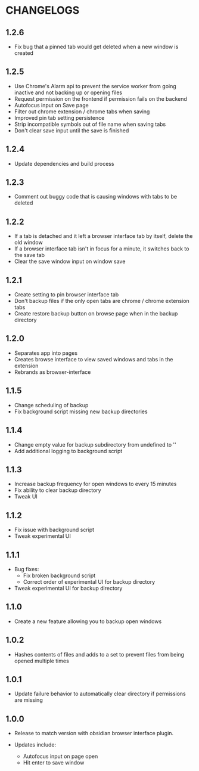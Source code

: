 # CHANGELOGS

## 1.2.6
- Fix bug that a pinned tab would get deleted when a new window is created

## 1.2.5
- Use Chrome's Alarm api to prevent the service worker from going inactive and not backing up or opening files
- Request permission on the frontend if permission fails on the backend
- Autofocus input on Save page
- Filter out chrome extension / chrome tabs when saving
- Improved pin tab setting persistence
- Strip incompatible symbols out of file name when saving tabs
- Don't clear save input until the save is finished

## 1.2.4
- Update dependencies and build process

## 1.2.3
- Comment out buggy code that is causing windows with tabs to be deleted

## 1.2.2
- If a tab is detached and it left a browser interface tab by itself, delete the old window
- If a browser interface tab isn't in focus for a minute, it switches back to the save tab
- Clear the save window input on window save

## 1.2.1
- Create setting to pin browser interface tab
- Don't backup files if the only open tabs are chrome / chrome extension tabs
- Create restore backup button on browse page when in the backup directory

## 1.2.0
- Separates app into pages
- Creates browse interface to view saved windows and tabs in the extension
- Rebrands as browser-interface

## 1.1.5
- Change scheduling of backup
- Fix background script missing new backup directories

## 1.1.4
- Change empty value for backup subdirectory from undefined to ''
- Add additional logging to background script

## 1.1.3
- Increase backup frequency for open windows to every 15 minutes
- Fix ability to clear backup directory
- Tweak UI

## 1.1.2
- Fix issue with background script
- Tweak experimental UI

## 1.1.1
- Bug fixes:
  - Fix broken background script
  - Correct order of experimental UI for backup directory
- Tweak experimental UI for backup directory

## 1.1.0
- Create a new feature allowing you to backup open windows

## 1.0.2
- Hashes contents of files and adds to a set to prevent files from being opened multiple times

## 1.0.1
- Update failure behavior to automatically clear directory if permissions are missing

## 1.0.0
- Release to match version with obsidian browser interface plugin.

- Updates include:
  - Autofocus input on page open
  - Hit enter to save window
